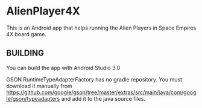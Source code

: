 # AlienPlayer4X
This is an Android app that helps running the Alien Players in Space Empires 4X board game.

## BUILDING
You can build the app with Android Studio 3.0

GSON RuntimeTypeAdapterFactory has no gradle repository. You must download it manually from 
https://github.com/google/gson/tree/master/extras/src/main/java/com/google/gson/typeadapters and add it to the java source files.
